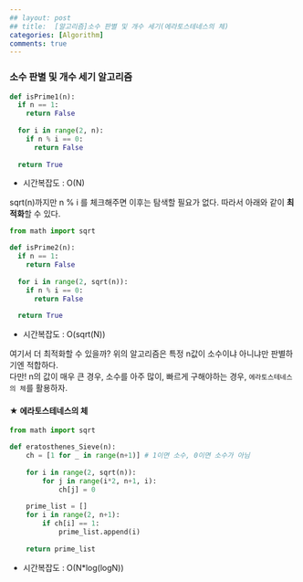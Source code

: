 ```yaml
---
## layout: post
## title:  [알고리즘]소수 판별 및 개수 세기(에라토스테네스의 체)
categories: [Algorithm]
comments: true
---
```

### 소수 판별 및 개수 세기 알고리즘 


```python
def isPrime1(n):
  if n == 1:
    return False
  
  for i in range(2, n):
    if n % i == 0:
      return False
  
  return True
```
- 시간복잡도 : O(N)


sqrt(n)까지만 n % i 를 체크해주면 이후는 탐색할 필요가 없다. 따라서 아래와 같이 **최적화**할 수 있다.


```python
from math import sqrt

def isPrime2(n):
  if n == 1:
    return False
  
  for i in range(2, sqrt(n)):
    if n % i == 0:
      return False
  
  return True
```
- 시간복잡도 : O(sqrt(N))

여기서 더 최적화할 수 있을까? 위의 알고리즘은 특정 n값이 소수이냐 아니냐만 판별하기엔 적합하다.  
다만! n의 값이 매우 큰 경우, 소수를 아주 많이, 빠르게 구해야하는 경우, `에라토스테네스의 체`를 활용하자.


#### ★ 에라토스테네스의 체

```python
from math import sqrt

def eratosthenes_Sieve(n):
    ch = [1 for _ in range(n+1)] # 1이면 소수, 0이면 소수가 아님
    
    for i in range(2, sqrt(n)):
        for j in range(i*2, n+1, i):
            ch[j] = 0
    
    prime_list = []
    for i in range(2, n+1):
        if ch[i] == 1: 
            prime_list.append(i)
    
    return prime_list
```

- 시간복잡도 : O(N*log(logN))
